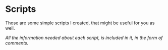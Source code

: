 # Scripts

Those are some simple scripts I created, that might be useful for you as well.

*All the information needed about each script, is included in it, in the form of comments.*

